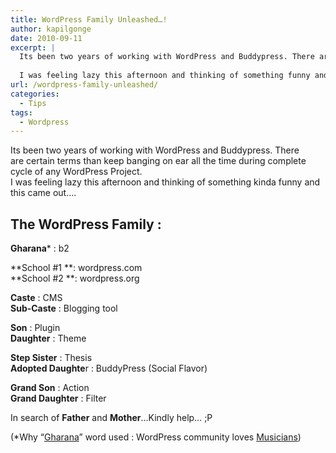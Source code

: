 ```yaml
---
title: WordPress Family Unleashed…!
author: kapilgonge
date: 2010-09-11
excerpt: |
  Its been two years of working with WordPress and Buddypress. There are certain terms than keep banging your ear all the time during complete cycle of any Wordpress Project.
  
  I was feeling lazy this afternoon and thinking of something funny and this came out....
url: /wordpress-family-unleashed/
categories:
  - Tips
tags:
  - Wordpress
---
```

Its been two years of working with WordPress and Buddypress. There are certain terms than keep banging on ear all the time during complete cycle of any WordPress Project.  
I was feeling lazy this afternoon and thinking of something kinda funny and this came out&#8230;.

## The WordPress Family :

**Gharana*** : b2

**School #1 **: wordpress.com  
**School #2 **: wordpress.org

**Caste** : CMS  
**Sub-Caste** : Blogging tool

**Son** : Plugin  
**Daughter** : Theme

**Step Sister** : Thesis  
**Adopted Daughte**r : BuddyPress (Social Flavor)

**Grand Son** : Action  
**Grand Daughter** : Filter

In search of **Father** and **Mother**…Kindly help… ;P

(*Why &#8220;<a href="http://en.wikipedia.org/wiki/Gharana" onclick="_gaq.push(['_trackEvent', 'outbound-article', 'http://en.wikipedia.org/wiki/Gharana', 'Gharana']);" title="Gharana">Gharana</a>&#8221; word used : WordPress community loves <a href="http://codex.wordpress.org/WordPress_Versions" onclick="_gaq.push(['_trackEvent', 'outbound-article', 'http://codex.wordpress.org/WordPress_Versions', 'Musicians']);" >Musicians</a>)

